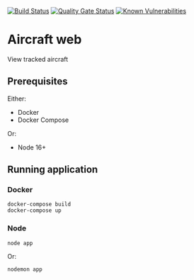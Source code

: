 [![Build Status](https://dev.azure.com/johnwatson484/John%20D%20Watson/_apis/build/status/Aircrat%20Web?branchName=main)](https://dev.azure.com/johnwatson484/John%20D%20Watson/_build/latest?definitionId=42&branchName=master)
[![Quality Gate Status](https://sonarcloud.io/api/project_badges/measure?project=johnwatson484_aircraft-web&metric=alert_status)](https://sonarcloud.io/dashboard?id=johnwatson484_aircraft-web)
[![Known Vulnerabilities](https://snyk.io/test/github/johnwatson484/aircraft-web/badge.svg)](https://snyk.io/test/github/johnwatson484/aircraft-web)

# Aircraft web
View tracked aircraft

## Prerequisites

Either:
- Docker
- Docker Compose

Or:
- Node 16+

## Running application
### Docker
```
docker-compose build
docker-compose up
```

### Node
```
node app
```
Or:
```
nodemon app
```
